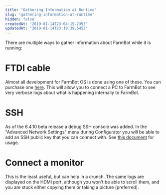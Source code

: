 ```yaml
---
title: "Gathering Information at Runtime"
slug: "gathering-information-at-runtime"
hidden: false
createdAt: "2019-01-14T23:04:15.239Z"
updatedAt: "2019-01-14T23:19:39.645Z"
---
```

There are multiple ways to gather information about FarmBot while it is running:

# FTDI cable
Almost all development for FarmBot OS is done using one of these. You can purchase one [here](https://www.adafruit.com/product/954). This will allow you to connect a PC to FarmBot to see very verbose logs about what is happening internally to FarmBot.

# SSH
As of the 6.4.10 beta release a debug SSH console was added. In the "Advanced Network Settings" menu during Configurator you will be able to add an SSH public key that you can connect with. See [this document](https://github.com/FarmBot/farmbot_os/blob/staging/docs/SSH.md) for usage.

# Connect a monitor
This is the least useful, but can help in a crunch. The same logs are displayed on the HDMI port, although you won't be able to scroll them, and you are stuck either copying them or taking a picture (preferred).
